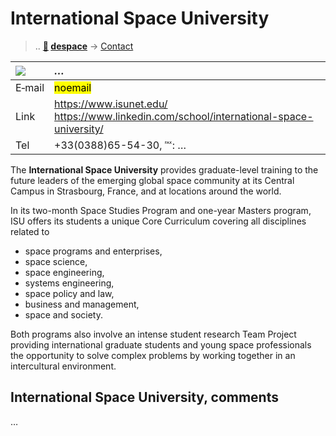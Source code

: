 # International Space University
> .. **[🚀](../index/index.md) [despace](index.md)** → [Contact](contact.md)

|[![](f/contact//_logo1_thumb.jpg)](f/contact//_logo1.png)|*…*|
|:--|:--|
|E‑mail| <mark>noemail</mark> |
|Link| <https://www.isunet.edu/><br> <https://www.linkedin.com/school/international-space-university/> |
|Tel| +33(0388)65-54-30, ℻: … |

The **International Space University** provides graduate-level training to the future leaders of the emerging global space community at its Central Campus in Strasbourg, France, and at locations around the world.

In its two-month Space Studies Program and one-year Masters program, ISU offers its students a unique Core Curriculum covering all disciplines related to

   - space programs and enterprises,
   - space science,
   - space engineering,
   - systems engineering,
   - space policy and law,
   - business and management,
   - space and society.

Both programs also involve an intense student research Team Project providing international graduate students and young space professionals the opportunity to solve complex problems by working together in an intercultural environment.

<p style="page-break-after:always"> </p>

## International Space University, comments

…

